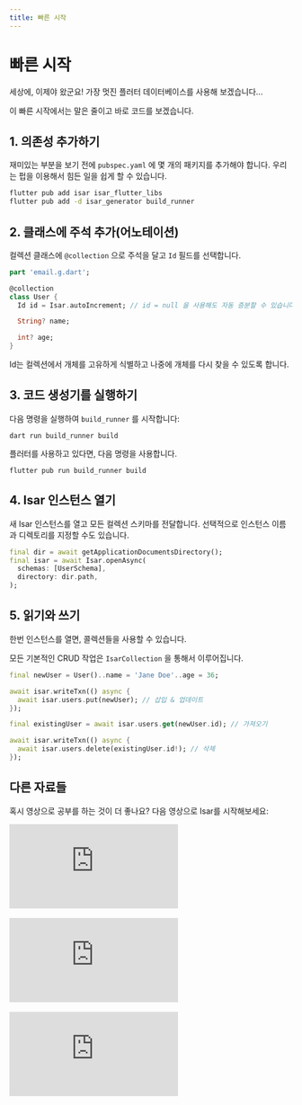 ```yaml
---
title: 빠른 시작
---
```


# 빠른 시작

세상에, 이제야 왔군요! 가장 멋진 플러터 데이터베이스를 사용해 보겠습니다...

이 빠른 시작에서는 말은 줄이고 바로 코드를 보겠습니다.

## 1. 의존성 추가하기

재미있는 부분을 보기 전에 `pubspec.yaml` 에 몇 개의 패키지를 추가해야 합니다. 우리는 펍을 이용해서 힘든 일을 쉽게 할 수 있습니다.

```bash
flutter pub add isar isar_flutter_libs
flutter pub add -d isar_generator build_runner
```

## 2. 클래스에 주석 추가(어노테이션)

컬렉션 클래스에 `@collection` 으로 주석을 달고 `Id` 필드를 선택합니다.

```dart
part 'email.g.dart';

@collection
class User {
  Id id = Isar.autoIncrement; // id = null 을 사용해도 자동 증분할 수 있습니다.

  String? name;

  int? age;
}
```

Id는 컬렉션에서 개체를 고유하게 식별하고 나중에 개체를 다시 찾을 수 있도록 합니다.

## 3. 코드 생성기를 실행하기

다음 명령을 실행하여 `build_runner` 를 시작합니다:

```
dart run build_runner build
```

플러터를 사용하고 있다면, 다음 명령을 사용합니다.

```
flutter pub run build_runner build
```

## 4. Isar 인스턴스 열기

새 Isar 인스턴스를 열고 모든 컬렉션 스키마를 전달합니다. 선택적으로 인스턴스 이름과 디렉토리를 지정할 수도 있습니다.

```dart
final dir = await getApplicationDocumentsDirectory();
final isar = await Isar.openAsync(
  schemas: [UserSchema],
  directory: dir.path,
);
```

## 5. 읽기와 쓰기

한번 인스턴스를 열면, 콜렉션들을 사용할 수 있습니다.

모든 기본적인 CRUD 작업은 `IsarCollection` 을 통해서 이루어집니다.

```dart
final newUser = User()..name = 'Jane Doe'..age = 36;

await isar.writeTxn(() async {
  await isar.users.put(newUser); // 삽입 & 업데이트
});

final existingUser = await isar.users.get(newUser.id); // 가져오기

await isar.writeTxn(() async {
  await isar.users.delete(existingUser.id!); // 삭제
});
```

## 다른 자료들

혹시 영상으로 공부를 하는 것이 더 좋나요? 다음 영상으로 Isar를 시작해보세요:

<div class="video-block">
  <iframe max-width=100% height=auto src="https://www.youtube.com/embed/CwC9-a9hJv4" title="Isar Database" frameborder="0" allow="accelerometer; clipboard-write; encrypted-media; gyroscope; picture-in-picture" allowfullscreen></iframe>
</div>
<br>
<div class="video-block">
  <iframe max-width=100% height=auto src="https://www.youtube.com/embed/videoseries?list=PLKKf8l1ne4_hMBtRykh9GCC4MMyteUTyf" title="Isar Database" frameborder="0" allow="accelerometer; clipboard-write; encrypted-media; gyroscope; picture-in-picture" allowfullscreen></iframe>
</div>
<br>
<div class="video-block">
  <iframe max-width=100% height=auto src="https://www.youtube.com/embed/pdKb8HLCXOA " title="Isar Database" frameborder="0" allow="accelerometer; clipboard-write; encrypted-media; gyroscope; picture-in-picture" allowfullscreen></iframe>
</div>
